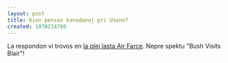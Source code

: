 ```yaml
---
layout: post
title: Kion pensas kanadanoj pri Usono?
created: 1070214780
---
```

La respondon vi trovos en <a href="http://www.airfarce.com/video/031121.html">la plej lasta Air Farce</a>.  Nepre spektu "Bush Visits Blair"!
